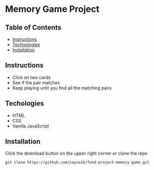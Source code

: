 # Memory Game Project

## Table of Contents

* [Instructions](#instructions)
* [Technologies](#Technologies)
* [Installation](#Installation)

## Instructions

* Click on two cards
* See if the pair matches
* Keep playing until you find all the matching pairs

## Techologies

* HTML
* CSS
* Vanilla JavaScript

## Installation

Click the download button on the upper right corner or clone the repo

`git clone https://github.com/zaynaib/fend-project-memory-game.git`

